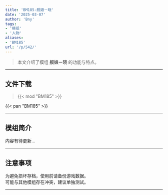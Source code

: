 ```yaml
---
title: 'BM185-舰娘－晓'
date: '2025-03-07'
author: 'Bny'
tags:
- '模组'
- '人物'
aliases:
- 'BM185'
url: '/p/542/'
---
```


> 本文介绍了模组 **舰娘－晓** 的功能与特点。

---

## 文件下载  

> {{< mod "BM185" >}}  

{{< pan "BM185" >}}  

---

## 模组简介

>  
内容有待更新...  

---

## 注意事项

>  
为避免损坏存档，使用前请备份游戏数据。  
可能与其他模组存在冲突，建议单独测试。  

---

